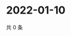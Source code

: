 # 2022-01-10

共 0 条

<!-- BEGIN WEIBO -->
<!-- 最后更新时间 Mon Jan 10 2022 00:01:22 GMT+0800 (China Standard Time) -->

<!-- END WEIBO -->

